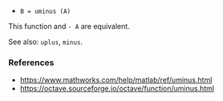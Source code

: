 * `B = uminus (A)`

This function and `- A` are equivalent.

See also: `uplus`, `minus`.

### References

* https://www.mathworks.com/help/matlab/ref/uminus.html
* https://octave.sourceforge.io/octave/function/uminus.html
